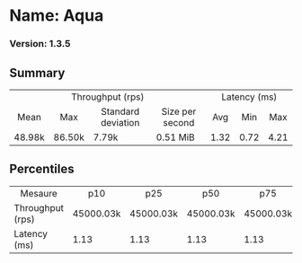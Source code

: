 # Name: Aqua 
  
  ### Version: 1.3.5

## Summary
<table>
<tr>
    <td align="center" colspan="4">Throughput (rps)</td>
    <td align="center" colspan="3">Latency (ms)</td>
</tr>
<tr>
    <td align="center">Mean</td>
    <td align="center">Max</td>
    <td align="center">Standard deviation</td>
    <td align="center">Size per second</td>
    <td align="center">Avg</td>
    <td align="center">Min</td>
    <td align="center">Max</td>
</tr>
<tr>
    <td>48.98k</td>
    <td>86.50k</td>
    <td>7.79k</td>
    <td>0.51 MiB</td>
    <td>1.32</td>
    <td>0.72</td>
    <td>4.21</td>
</tr>
</table>

## Percentiles

<table>
<tr>
  <td align="center">Mesaure</td>
  <td align="center">p10</td>
  <td align="center">p25</td>
  <td align="center">p50</td>
  <td align="center">p75</td>
  <td align="center">p90</td>
  <td align="center">p95</td>
  <td align="center">p99</td>
</tr>
<tr>
  <td>Throughput (rps)</td>
  <td>45000.03k</td>
  <td>45000.03k</td>
  <td>45000.03k</td>
  <td>45000.03k</td>
  <td>51415.75k</td>
  <td>51719.07k</td>
  <td>86500.81k</td>
</tr>
<tr>
  <td>Latency (ms)</td>
  <td>1.13</td>
  <td>1.13</td>
  <td>1.13</td>
  <td>1.13</td>
  <td>1.68</td>
  <td>1.78</td>
  <td>2.22</td>
</tr>
</table>
